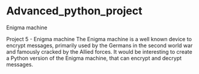 # Advanced_python_project
Enigma machine

Project 5 - Enigma machine
The Enigma machine is a well known device to encrypt messages, primarily used by the
Germans in the second world war and famously cracked by the Allied forces. It would be
interesting to create a Python version of the Enigma machine, that can encrypt and decrypt
messages.

